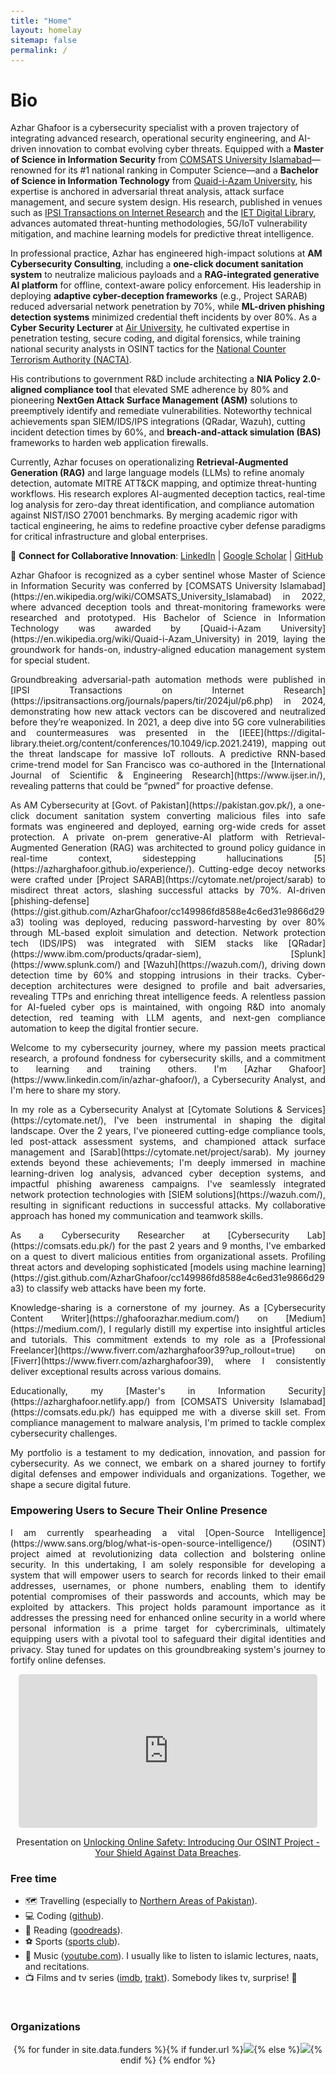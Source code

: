 ```yaml
---
title: "Home"
layout: homelay
sitemap: false
permalink: /
---
```


<style>
code {padding: 6px 8px; font-size: 90%;}
</style>
# Bio  
Azhar Ghafoor is a cybersecurity specialist with a proven trajectory of integrating advanced research, operational security engineering, and AI-driven innovation to combat evolving cyber threats. Equipped with a **Master of Science in Information Security** from [COMSATS University Islamabad](https://en.wikipedia.org/wiki/COMSATS_University_Islamabad)—renowned for its #1 national ranking in Computer Science—and a **Bachelor of Science in Information Technology** from [Quaid-i-Azam University](https://en.wikipedia.org/wiki/Quaid-i-Azam_University), his expertise is anchored in adversarial threat analysis, attack surface management, and secure system design. His research, published in venues such as [IPSI Transactions on Internet Research](https://tir.ipsitransactions.org) and the [IET Digital Library](https://digital-library.theiet.org), advances automated threat-hunting methodologies, 5G/IoT vulnerability mitigation, and machine learning models for predictive threat intelligence.  

In professional practice, Azhar has engineered high-impact solutions at **AM Cybersecurity Consulting**, including a **one-click document sanitation system** to neutralize malicious payloads and a **RAG-integrated generative AI platform** for offline, context-aware policy enforcement. His leadership in deploying **adaptive cyber-deception frameworks** (e.g., Project SARAB) reduced adversarial network penetration by 70%, while **ML-driven phishing detection systems** minimized credential theft incidents by over 80%. As a **Cyber Security Lecturer** at [Air University](https://www.au.edu.pk), he cultivated expertise in penetration testing, secure coding, and digital forensics, while training national security analysts in OSINT tactics for the [National Counter Terrorism Authority (NACTA)](https://www.nacta.gov.pk).  

His contributions to government R&D include architecting a **NIA Policy 2.0-aligned compliance tool** that elevated SME adherence by 80% and pioneering **NextGen Attack Surface Management (ASM)** solutions to preemptively identify and remediate vulnerabilities. Noteworthy technical achievements span SIEM/IDS/IPS integrations (QRadar, Wazuh), cutting incident detection times by 60%, and **breach-and-attack simulation (BAS)** frameworks to harden web application firewalls.  

Currently, Azhar focuses on operationalizing **Retrieval-Augmented Generation (RAG)** and large language models (LLMs) to refine anomaly detection, automate MITRE ATT&CK mapping, and optimize threat-hunting workflows. His research explores AI-augmented deception tactics, real-time log analysis for zero-day threat identification, and compliance automation against NIST/ISO 27001 benchmarks. By merging academic rigor with tactical engineering, he aims to redefine proactive cyber defense paradigms for critical infrastructure and global enterprises.  

📩 **Connect for Collaborative Innovation**: [LinkedIn](#) | [Google Scholar](#) | [GitHub](#)  


<p align="justify">Azhar Ghafoor is recognized as a cyber sentinel whose Master of Science in Information Security was conferred by [COMSATS University Islamabad](https://en.wikipedia.org/wiki/COMSATS_University_Islamabad) in 2022, where advanced deception tools and threat-monitoring frameworks were researched and prototyped. His Bachelor of Science in Information Technology was awarded by [Quaid-i-Azam University](https://en.wikipedia.org/wiki/Quaid-i-Azam_University) in 2019, laying the groundwork for hands-on, industry-aligned education management system for special student. </p>
  
<p align="justify">Groundbreaking adversarial-path automation methods were published in [IPSI Transactions on Internet Research](https://ipsitransactions.org/journals/papers/tir/2024jul/p6.php) in 2024, demonstrating how new attack vectors can be discovered and neutralized before they’re weaponized. In 2021, a deep dive into 5G core vulnerabilities and countermeasures was presented in the [IEEE](https://digital-library.theiet.org/content/conferences/10.1049/icp.2021.2419), mapping out the threat landscape for massive IoT rollouts. A predictive RNN-based crime-trend model for San Francisco was co-authored in the [International Journal of Scientific & Engineering Research](https://www.ijser.in/), revealing patterns that could be “pwned” for proactive defense. </p>
  
  
<p align="justify">As AM Cybersecurity at [Govt. of Pakistan](https://pakistan.gov.pk/), a one-click document sanitation system converting malicious files into safe formats was engineered and deployed, earning org-wide creds for asset protection. A private on-prem generative-AI platform with Retrieval-Augmented Generation (RAG) was architected to ground policy guidance in real-time context, sidestepping hallucinations [5](https://azharghafoor.github.io/experience/). Cutting-edge decoy networks were crafted under [Project SARAB](https://cytomate.net/project/sarab) to misdirect threat actors, slashing successful attacks by 70%. AI-driven [phishing-defense](https://gist.github.com/AzharGhafoor/cc149986fd8588e4c6ed31e9866d29a3) tooling was deployed, reducing password-harvesting by over 80% through ML-based exploit simulation and detection. Network protection tech (IDS/IPS) was integrated with SIEM stacks like [QRadar](https://www.ibm.com/products/qradar-siem), [Splunk](https://www.splunk.com/) and [Wazuh](https://wazuh.com/), driving down detection time by 60% and stopping intrusions in their tracks. Cyber-deception architectures were designed to profile and bait adversaries, revealing TTPs and enriching threat intelligence feeds. A relentless passion for AI-fueled cyber ops is maintained, with ongoing R&D into anomaly detection, red teaming with LLM agents, and next-gen compliance automation to keep the digital frontier secure.</p>



<p align="justify">Welcome to my cybersecurity journey, where my passion meets practical research, a profound fondness for cybersecurity skills, and a commitment to learning and training others. I'm [Azhar Ghafoor](https://www.linkedin.com/in/azhar-ghafoor/), a Cybersecurity Analyst, and I'm here to share my story.</p>

<p align="justify">In my role as a Cybersecurity Analyst at [Cytomate Solutions & Services](https://cytomate.net/), I've been instrumental in shaping the digital landscape. Over the 2 years, I've pioneered cutting-edge compliance tools, led post-attack assessment systems, and championed attack surface management and [Sarab](https://cytomate.net/project/sarab). My journey extends beyond these achievements; I'm deeply immersed in machine learning-driven log analysis, advanced cyber deception systems, and impactful phishing awareness campaigns. I've seamlessly integrated network protection technologies with [SIEM solutions](https://wazuh.com/), resulting in significant reductions in successful attacks. My collaborative approach has honed my communication and teamwork skills.</p>

<p align="justify">As a Cybersecurity Researcher at [Cybersecurity Lab](https://comsats.edu.pk/) for the past 2 years and 9 months, I've embarked on a quest to divert malicious entities from organizational assets. Profiling threat actors and developing sophisticated [models using machine learning](https://gist.github.com/AzharGhafoor/cc149986fd8588e4c6ed31e9866d29a3) to classify web attacks have been my forte.</p>

<p align="justify">Knowledge-sharing is a cornerstone of my journey. As a [Cybersecurity Content Writer](https://ghafoorazhar.medium.com/) on [Medium](https://medium.com/), I regularly distill my expertise into insightful articles and tutorials. This commitment extends to my role as a [Professional Freelancer](https://www.fiverr.com/azharghafoor39?up_rollout=true) on [Fiverr](https://www.fiverr.com/azharghafoor39), where I consistently deliver exceptional results across various domains.</p>

<p align="justify">Educationally, my [Master's in Information Security](https://azharghafoor.netlify.app/) from [COMSATS University Islamabad](https://comsats.edu.pk/) has equipped me with a diverse skill set. From compliance management to malware analysis, I'm primed to tackle complex cybersecurity challenges.</p>

<p align="justify">My portfolio is a testament to my dedication, innovation, and passion for cybersecurity. As we connect, we embark on a shared journey to fortify digital defenses and empower individuals and organizations. Together, we shape a secure digital future.</p>

### Empowering Users to Secure Their Online Presence
<p align="justify">
I am currently spearheading a vital [Open-Source Intelligence](https://www.sans.org/blog/what-is-open-source-intelligence/) (OSINT) project aimed at revolutionizing data collection and bolstering online security. In this undertaking, I am solely responsible for developing a system that will empower users to search for records linked to their email addresses, usernames, or phone numbers, enabling them to identify potential compromises of their passwords and accounts, which may be exploited by attackers. This project holds paramount importance as it addresses the pressing need for enhanced online security in a world where personal information is a prime target for cybercriminals, ultimately equipping users with a pivotal tool to safeguard their digital identities and privacy. Stay tuned for updates on this groundbreaking system's journey to fortify online defenses.
</p>
<div class="row" style="text-align:center">
  <iframe style="display:inline-block; border-radius: 5px; border:0px solid #FFF; width: 95%; height: 246px" src="https://drive.google.com/file/d/1lDvHNlr5H_pvUqbjBkvScu7zGXlrXq57/preview" allow="autoplay" frameborder="0" allowfullscreen></iframe>  

  Presentation on [Unlocking Online Safety: Introducing Our OSINT Project - Your Shield Against Data Breaches](https://github.com/AzharGhafoor/Telegram-OSINT/blob/main/README.md).
</div>

### Free time
* 🗺️ Travelling (especially to [Northern Areas of Pakistan](http://parepmoscow.com/en/tourism/tourist-attractions/northern-areas/)).
* 💻 Coding ([github](https://github.com/AzharGhafoor)).
* 📖 Reading ([goodreads](https://www.goodreads.com/)).
* ⚽ Sports ([sports club](http://www.comsats.edu.pk/Offices/sports.aspx)).
* 🎸 Music ([youtube.com](https://www.youtube.com/@TheFinalRevelation1)). I usually like to listen to islamic lectures, naats, and recitations.
* 📺 Films and tv series ([imdb](https://www.imdb.com/), [trakt](https://trakt.tv/)). Somebody likes tv, surprise! 😬

<br/>

<div class="well-md">
  <h3>Organizations</h3>
  <div style='display:block; text-align:center; margin-left:auto; margin-right:auto;'>
   {% for funder in site.data.funders %}{% if funder.url %}<a href="{{funder.url}}" target="_blank"><img src='/images/logos/{{ funder.image }}' style='max-height: 70px; max-width: 170px;'/></a>{% else %}<img src='/images/logos/{{ funder.image }}' class='mycenter' style='max-height: 70px; max-width: 170px;'/>{% endif %}   {% endfor %}
  </div>
</div>
